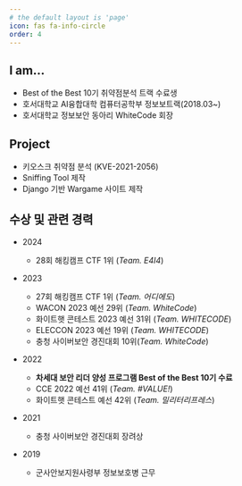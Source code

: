```yaml
---
# the default layout is 'page'
icon: fas fa-info-circle
order: 4
---
```


## I am...
- Best of the Best 10기 취약점분석 트랙 수료생
- 호서대학교 AI융합대학 컴퓨터공학부 정보보트랙(2018.03~)
- 호서대학교 정보보안 동아리 WhiteCode 회장

## Project
- 키오스크 취약점 분석 (KVE-2021-2056)
- Sniffing Tool 제작
- Django 기반 Wargame 사이트 제작

## 수상 및 관련 경력
- 2024
    - 28회 해킹캠프 CTF 1위 (_Team. E4I4_)

- 2023
    - 27회 해킹캠프 CTF 1위 (_Team. 어디에도_)
    - WACON 2023 예선 29위 (_Team. WhiteCode_)
    - 화이트햇 콘테스트 2023 예선 31위 (_Team. WHITECODE_)
    - ELECCON 2023 예선 19위 (_Team. WHITECODE_)
    - 충청 사이버보안 경진대회 10위(_Team. WhiteCode_)

- 2022
    - **차세대 보안 리더 양성 프로그램 Best of the Best 10기 수료**
    - CCE 2022 예선 41위 (_Team. #VALUE!_)
    - 화이트햇 콘테스트 예선 42위 (_Team. 밀리터리프레스_)

- 2021
    - 충청 사이버보안 경진대회 장려상

- 2019
    - 군사안보지원사령부 정보보호병 근무